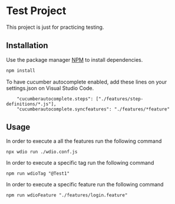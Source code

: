 # Test Project

This project is just for practicing testing.

## Installation

Use the package manager [NPM](https://www.npmjs.com/) to install dependencies.

```bash
npm install
```

To have cucumber autocomplete enabled, add these lines on your settings.json on Visual Studio Code.

```
    "cucumberautocomplete.steps": ["./features/step-definitions/*.js"],
    "cucumberautocomplete.syncfeatures": "./features/*feature"

```

## Usage

In order to execute a all the features run the following command

```
npx wdio run ./wdio.conf.js

```

In order to execute a specific tag run the following command

```
npm run wdioTag "@Test1"

```

In order to execute a specific feature run the following command

```
npm run wdioFeature "./features/login.feature"

```

